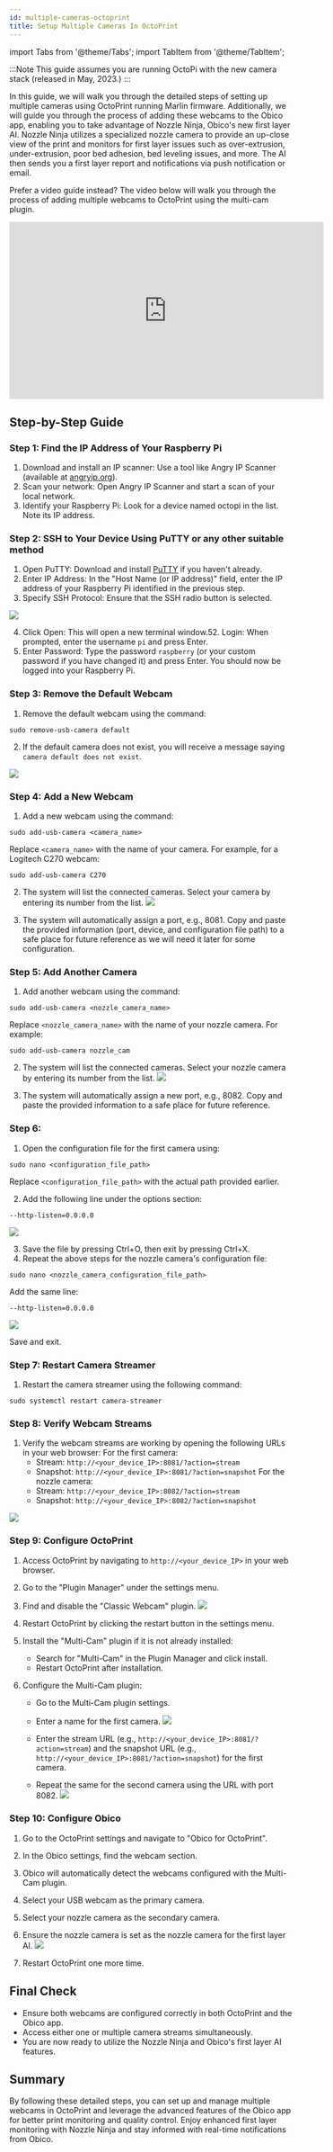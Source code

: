 ```yaml
---
id: multiple-cameras-octoprint
title: Setup Multiple Cameras In OctoPrint
---
```


import Tabs from '@theme/Tabs';
import TabItem from '@theme/TabItem';

:::Note
This guide assumes you are running OctoPi with the new camera stack (released in May, 2023.)
:::



In this guide, we will walk you through the detailed steps of setting up multiple cameras using OctoPrint running Marlin firmware. Additionally, we will guide you through the process of adding these webcams to the Obico app, enabling you to take advantage of Nozzle Ninja, Obico's new first layer AI.
Nozzle Ninja utilizes a specialized nozzle camera to provide an up-close view of the print and monitors for first layer issues such as over-extrusion, under-extrusion, poor bed adhesion, bed leveling issues, and more. The AI then sends you a first layer report and notifications via push notification or email.


Prefer a video guide instead? The video below will walk you through the process of adding multiple webcams to OctoPrint using the multi-cam plugin. 

<div className="videoWrapper">
<iframe width="560" height="315" src="https://www.youtube.com/embed/BFV9HgJkRJI?si=wRyuRxZ2ypMZOVVD" title="YouTube video player" frameborder="0" allow="accelerometer; autoplay; clipboard-write; encrypted-media; gyroscope; picture-in-picture; web-share" referrerpolicy="strict-origin-when-cross-origin" allowfullscreen></iframe>
</div>


## Step-by-Step Guide

### Step 1: Find the IP Address of Your Raspberry Pi
1. Download and install an IP scanner: 
   Use a tool like Angry IP Scanner (available at [angryip.org](https://angryip.org/)).
2. Scan your network: 
   Open Angry IP Scanner and start a scan of your local network.
3. Identify your Raspberry Pi:
   Look for a device named octopi in the list. Note its IP address.

### Step 2: SSH to Your Device Using PuTTY or any other suitable method
1. Open PuTTY: Download and install [PuTTY](https://www.putty.org/) if you haven't already.
2. Enter IP Address: In the "Host Name (or IP address)" field, enter the IP address of your Raspberry Pi identified in the previous step.
3. Specify SSH Protocol: Ensure that the SSH radio button is selected.

![](/img/user-guides/octoprint-multiple-cameras/ssh-to-your-device-using-putty.png)

4. Click Open: This will open a new terminal window.52. Login: When prompted, enter the username `pi` and press Enter.
6. Enter Password: Type the password `raspberry` (or your custom password if you have changed it) and press Enter.
   You should now be logged into your Raspberry Pi.

### Step 3: Remove the Default Webcam
1. Remove the default webcam using the command:
```
sudo remove-usb-camera default
```
2. If the default camera does not exist, you will receive a message saying `camera default does not exist`.

![](/img/user-guides/octoprint-multiple-cameras/remove-the-default-webcam.png)

### Step 4: Add a New Webcam
1. Add a new webcam using the command:
```
sudo add-usb-camera <camera_name>
```
   Replace `<camera_name>` with the name of your camera. For example, for a Logitech C270 webcam:
```
sudo add-usb-camera C270
```
2. The system will list the connected cameras. Select your camera by entering its number from the list.
![](/img/user-guides/octoprint-multiple-cameras/add-a-new-webcam.png)


3. The system will automatically assign a port, e.g., 8081. Copy and paste the provided information (port, device, and configuration file path) to a safe place for future reference as we will need it later for some configuration.

### Step 5: Add Another Camera
1. Add another webcam using the command:
```
sudo add-usb-camera <nozzle_camera_name>
```
   Replace `<nozzle_camera_name>` with the name of your nozzle camera. For example:
```
sudo add-usb-camera nozzle_cam
```

2. The system will list the connected cameras. Select your nozzle camera by entering its number from the list.
![](/img/user-guides/octoprint-multiple-cameras/add-another-camera.png)


3. The system will automatically assign a new port, e.g., 8082. Copy and paste the provided information to a safe place for future reference.

### Step 6: 
1. Open the configuration file for the first camera using:
```
sudo nano <configuration_file_path>
```
 Replace `<configuration_file_path>` with the actual path provided earlier.

2. Add the following line under the options section:
 ```
--http-listen=0.0.0.0
```
![](/img/user-guides/octoprint-multiple-cameras/edit-configuration-files.png)


3. Save the file by pressing Ctrl+O, then exit by pressing Ctrl+X.
4. Repeat the above steps for the nozzle camera's configuration file:
```
sudo nano <nozzle_camera_configuration_file_path>
```
   Add the same line:
  ```
--http-listen=0.0.0.0
```
![](/img/user-guides/octoprint-multiple-cameras/edit-configuration-files-camera-two.png)



   Save and exit.

### Step 7: Restart Camera Streamer
1. Restart the camera streamer using the following command:
 ```
sudo systemctl restart camera-streamer
```
### Step 8: Verify Webcam Streams
1. Verify the webcam streams are working by opening the following URLs in your web browser:
   For the first camera:
   - Stream: `http://<your_device_IP>:8081/?action=stream`
   - Snapshot: `http://<your_device_IP>:8081/?action=snapshot`
   For the nozzle camera:
   - Stream: `http://<your_device_IP>:8082/?action=stream`
   - Snapshot: `http://<your_device_IP>:8082/?action=snapshot`

![](/img/user-guides/octoprint-multiple-cameras/verify-webcam-streams.png)

### Step 9: Configure OctoPrint
1. Access OctoPrint by navigating to `http://<your_device_IP>` in your web browser.
2. Go to the "Plugin Manager" under the settings menu.
3. Find and disable the "Classic Webcam" plugin.
![](/img/user-guides/octoprint-multiple-cameras/configure-octoprint.png)


1. Restart OctoPrint by clicking the restart button in the settings menu.
2. Install the "Multi-Cam" plugin if it is not already installed:
   - Search for "Multi-Cam" in the Plugin Manager and click install.
   - Restart OctoPrint after installation.
3. Configure the Multi-Cam plugin:
   - Go to the Multi-Cam plugin settings.
   - Enter a name for the first camera.
![](/img/user-guides/octoprint-multiple-cameras/configure-the-multi-cam-plugin-add-first-cam.png)

   - Enter the stream URL (e.g., `http://<your_device_IP>:8081/?action=stream`) and the snapshot URL (e.g., `http://<your_device_IP>:8081/?action=snapshot`) for the first camera.
   - Repeat the same for the second camera using the URL with port 8082.
![](/img/user-guides/octoprint-multiple-cameras/configure-the-multi-cam-plugin-add-second-cam.png)


### Step 10: Configure Obico
1. Go to the OctoPrint settings and navigate to "Obico for OctoPrint".
2. In the Obico settings, find the webcam section.
3. Obico will automatically detect the webcams configured with the Multi-Cam plugin.
4. Select your USB webcam as the primary camera.
5. Select your nozzle camera as the secondary camera.
6. Ensure the nozzle camera is set as the nozzle camera for the first layer AI.
![](/img/user-guides/octoprint-multiple-cameras/configure-obico.png)

6. Restart OctoPrint one more time.

## Final Check
- Ensure both webcams are configured correctly in both OctoPrint and the Obico app.
- Access either one or multiple camera streams simultaneously.
- You are now ready to utilize the Nozzle Ninja and Obico's first layer AI features.



## Summary
By following these detailed steps, you can set up and manage multiple webcams in OctoPrint and leverage the advanced features of the Obico app for better print monitoring and quality control. Enjoy enhanced first layer monitoring with Nozzle Ninja and stay informed with real-time notifications from Obico.
